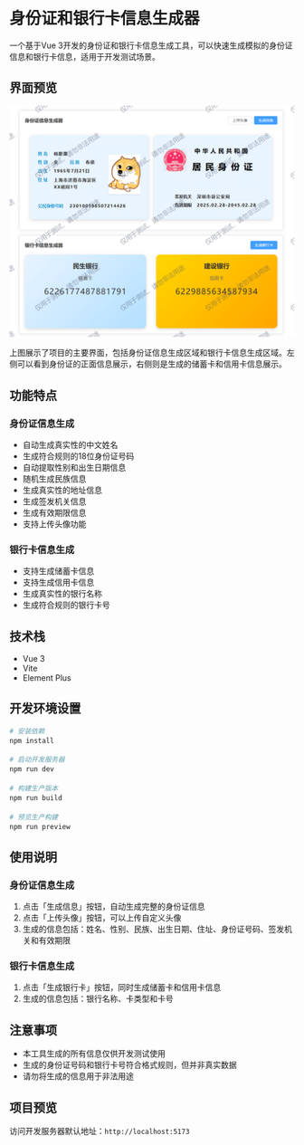 # 身份证和银行卡信息生成器

一个基于Vue 3开发的身份证和银行卡信息生成工具，可以快速生成模拟的身份证信息和银行卡信息，适用于开发测试场景。

## 界面预览

![项目界面预览](src/assets/sl.png)

上图展示了项目的主要界面，包括身份证信息生成区域和银行卡信息生成区域。左侧可以看到身份证的正面信息展示，右侧则是生成的储蓄卡和信用卡信息展示。

## 功能特点

### 身份证信息生成
- 自动生成真实性的中文姓名
- 生成符合规则的18位身份证号码
- 自动提取性别和出生日期信息
- 随机生成民族信息
- 生成真实性的地址信息
- 生成签发机关信息
- 生成有效期限信息
- 支持上传头像功能

### 银行卡信息生成
- 支持生成储蓄卡信息
- 支持生成信用卡信息
- 生成真实性的银行名称
- 生成符合规则的银行卡号

## 技术栈

- Vue 3
- Vite
- Element Plus

## 开发环境设置

```bash
# 安装依赖
npm install

# 启动开发服务器
npm run dev

# 构建生产版本
npm run build

# 预览生产构建
npm run preview
```

## 使用说明

### 身份证信息生成
1. 点击「生成信息」按钮，自动生成完整的身份证信息
2. 点击「上传头像」按钮，可以上传自定义头像
3. 生成的信息包括：姓名、性别、民族、出生日期、住址、身份证号码、签发机关和有效期限

### 银行卡信息生成
1. 点击「生成银行卡」按钮，同时生成储蓄卡和信用卡信息
2. 生成的信息包括：银行名称、卡类型和卡号

## 注意事项

- 本工具生成的所有信息仅供开发测试使用
- 生成的身份证号码和银行卡号符合格式规则，但并非真实数据
- 请勿将生成的信息用于非法用途

## 项目预览

访问开发服务器默认地址：`http://localhost:5173`

